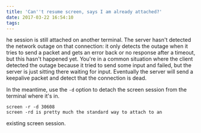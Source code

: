 ```yaml
---
title: 'Can''t resume screen, says I am already attached?'
date: 2017-03-22 16:54:10
tags:
---
```

he session is still attached on another terminal. The server hasn't detected the network outage on that connection: it only detects the outage when it tries to send a packet and gets an error back or no response after a timeout, but this hasn't happened yet. You're in a common situation where the client detected the outage because it tried to send some input and failed, but the server is just sitting there waiting for input. Eventually the server will send a keepalive packet and detect that the connection is dead.

In the meantime, use the `-d` option to detach the screen session from the terminal where it's in.

```
screen -r -d 30608
screen -rd is pretty much the standard way to attach to an
```
existing screen session.
